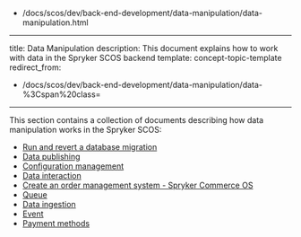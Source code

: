   - /docs/scos/dev/back-end-development/data-manipulation/data-manipulation.html
---
title: Data Manipulation
description: This document explains how to work with data in the Spryker SCOS backend
template: concept-topic-template
redirect_from:
  - /docs/scos/dev/back-end-development/data-manipulation/data-%3Cspan%20class=

---

This section contains a collection of documents describing how data manipulation works in the Spryker SCOS:
* [Run and revert a database migration](/docs/scos/dev/back-end-development/data-manipulation/run-and-revert-a-database-migration.html)
* [Data publishing](/docs/scos/dev/back-end-development/data-manipulation/data-publishing/publish-and-synchronization.html)
* [Configuration management](/docs/scos/dev/back-end-development/data-manipulation/configuration-management.html)
* [Data interaction](/docs/scos/dev/back-end-development/data-manipulation/data-interaction/data-interaction.html)
* [Create an order management system - Spryker Commerce OS](/docs/scos/dev/back-end-development/data-manipulation/create-an-order-management-system-spryker-commerce-os.html)
* [Queue](/docs/scos/dev/back-end-development/data-manipulation/queue/queue.html)
* [Data ingestion](/docs/scos/dev/back-end-development/data-manipulation/data-ingestion/data-ingestion.html)
* [Event](/docs/scos/dev/back-end-development/data-manipulation/event/event.html)
* [Payment methods](/docs/scos/dev/back-end-development/data-manipulation/payment-methods/payment-methods.html)
